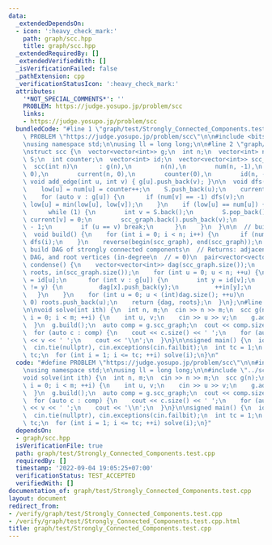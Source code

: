 ```yaml
---
data:
  _extendedDependsOn:
  - icon: ':heavy_check_mark:'
    path: graph/scc.hpp
    title: graph/scc.hpp
  _extendedRequiredBy: []
  _extendedVerifiedWith: []
  _isVerificationFailed: false
  _pathExtension: cpp
  _verificationStatusIcon: ':heavy_check_mark:'
  attributes:
    '*NOT_SPECIAL_COMMENTS*': ''
    PROBLEM: https://judge.yosupo.jp/problem/scc
    links:
    - https://judge.yosupo.jp/problem/scc
  bundledCode: "#line 1 \"graph/test/Strongly_Connected_Components.test.cpp\"\n#define\
    \ PROBLEM \"https://judge.yosupo.jp/problem/scc\"\n\n#include <bits/stdc++.h>\n\
    \nusing namespace std;\n\nusing ll = long long;\n\n#line 2 \"graph/scc.hpp\"\n\
    \nstruct scc {\n  vector<vector<int>> g;\n  int n;\n  vector<int> num, low, current,\
    \ S;\n  int counter;\n  vector<int> id;\n  vector<vector<int>> scc_graph;\n\n\
    \  scc(int n)\n      : g(n),\n        n(n),\n        num(n, -1),\n        low(n,\
    \ 0),\n        current(n, 0),\n        counter(0),\n        id(n, -1) {}\n\n \
    \ void add_edge(int u, int v) { g[u].push_back(v); }\n\n  void dfs(int u) {\n\
    \    low[u] = num[u] = counter++;\n    S.push_back(u);\n    current[u] = 1;\n\
    \    for (auto v : g[u]) {\n      if (num[v] == -1) dfs(v);\n      if (current[v])\
    \ low[u] = min(low[u], low[v]);\n    }\n    if (low[u] == num[u]) {\n      scc_graph.push_back(vector<int>());\n\
    \      while (1) {\n        int v = S.back();\n        S.pop_back();\n       \
    \ current[v] = 0;\n        scc_graph.back().push_back(v);\n        id[v] = (int)scc_graph.size()\
    \ - 1;\n        if (u == v) break;\n      }\n    }\n  }\n\n  // build scc_graph\n\
    \  void build() {\n    for (int i = 0; i < n; i++) {\n      if (num[i] == -1)\
    \ dfs(i);\n    }\n    reverse(begin(scc_graph), end(scc_graph));\n  }\n\n  //\
    \ build DAG of strongly connected components\n  // Returns: adjacency list of\
    \ DAG, and root vertices (in-degree\n  // = 0)\n  pair<vector<vector<int>>, vector<int>>\
    \ condense() {\n    vector<vector<int>> dag(scc_graph.size());\n    vector<int>\
    \ roots, in(scc_graph.size());\n    for (int u = 0; u < n; ++u) {\n      int x\
    \ = id[u];\n      for (int v : g[u]) {\n        int y = id[v];\n        if (x\
    \ != y) {\n          dag[x].push_back(y);\n          ++in[y];\n        }\n   \
    \   }\n    }\n    for (int u = 0; u < (int)dag.size(); ++u)\n      if (in[u] ==\
    \ 0) roots.push_back(u);\n    return {dag, roots};\n  }\n};\n#line 10 \"graph/test/Strongly_Connected_Components.test.cpp\"\
    \n\nvoid solve(int ith) {\n  int n, m;\n  cin >> n >> m;\n  scc g(n);\n  for (int\
    \ i = 0; i < m; ++i) {\n    int u, v;\n    cin >> u >> v;\n    g.add_edge(u, v);\n\
    \  }\n  g.build();\n  auto comp = g.scc_graph;\n  cout << comp.size() << '\\n';\n\
    \  for (auto c : comp) {\n    cout << c.size() << ' ';\n    for (auto v : c) cout\
    \ << v << ' ';\n    cout << '\\n';\n  }\n}\n\nsigned main() {\n  ios::sync_with_stdio(false);\n\
    \  cin.tie(nullptr), cin.exceptions(cin.failbit);\n  int tc = 1;\n  // cin >>\
    \ tc;\n  for (int i = 1; i <= tc; ++i) solve(i);\n}\n"
  code: "#define PROBLEM \"https://judge.yosupo.jp/problem/scc\"\n\n#include <bits/stdc++.h>\n\
    \nusing namespace std;\n\nusing ll = long long;\n\n#include \"../scc.hpp\"\n\n\
    void solve(int ith) {\n  int n, m;\n  cin >> n >> m;\n  scc g(n);\n  for (int\
    \ i = 0; i < m; ++i) {\n    int u, v;\n    cin >> u >> v;\n    g.add_edge(u, v);\n\
    \  }\n  g.build();\n  auto comp = g.scc_graph;\n  cout << comp.size() << '\\n';\n\
    \  for (auto c : comp) {\n    cout << c.size() << ' ';\n    for (auto v : c) cout\
    \ << v << ' ';\n    cout << '\\n';\n  }\n}\n\nsigned main() {\n  ios::sync_with_stdio(false);\n\
    \  cin.tie(nullptr), cin.exceptions(cin.failbit);\n  int tc = 1;\n  // cin >>\
    \ tc;\n  for (int i = 1; i <= tc; ++i) solve(i);\n}"
  dependsOn:
  - graph/scc.hpp
  isVerificationFile: true
  path: graph/test/Strongly_Connected_Components.test.cpp
  requiredBy: []
  timestamp: '2022-09-04 19:05:25+07:00'
  verificationStatus: TEST_ACCEPTED
  verifiedWith: []
documentation_of: graph/test/Strongly_Connected_Components.test.cpp
layout: document
redirect_from:
- /verify/graph/test/Strongly_Connected_Components.test.cpp
- /verify/graph/test/Strongly_Connected_Components.test.cpp.html
title: graph/test/Strongly_Connected_Components.test.cpp
---
```

